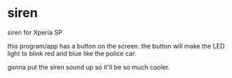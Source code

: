 siren
=====

siren for Xperia SP

this program/app has a button on the screen.
the button will make the LED light to blink red and blue like the police car.

gonna put the siren sound up so it'll be so much cooler.